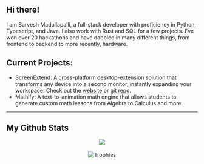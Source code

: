## Hi there!
I am Sarvesh Madullapalli, a full-stack developer with proficiency in Python, Typescript, and Java. I also work with Rust and SQL for a few projects. I've won over 20 hackathons and have dabbled in many different things, from frontend to backend to more recently, hardware.

## Current Projects:
- ScreenExtend: A cross-platform desktop-extension solution that transforms any device into a second monitor, instantly expanding your workspace. Check out the [website](https://screenextend.app/) or [git repo](https://github.com/ScreenExtend).
- Mathify: A text-to-animation math engine that allows students to generate custom math lessons from Algebra to Calculus and more.

---

## My Github Stats
<div align="center">
  <div align="center">
    <img
      align="center"
      src="https://github-readme-stats.hackclub.dev/api/wakatime?username=12844&api_domain=hackatime.hackclub.com&custom_title=Hackatime+Stats&layout=compact&cache_seconds=0&langs_count=8&theme=nord"
    />
  </div>
  <br />
  <div align="center">
    <img src="https://github-profile-trophy.vercel.app/?username=EpicCodeWizard&theme=nord" alt="Trophies" />
  </div>
</div>
